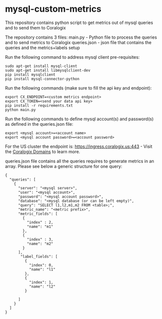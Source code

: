 # mysql-custom-metrics
This repository contains python script to get metrics out of mysql queries and to send them to Coralogix

The repository contains 3 files:
main.py - Python file to process the queries and to send metrics to Coralogix
queries.json - json file that contains the queries and the metrics+labels setup

Run the following command to address mysql client pre-requisites:
```
sudo apt-get install mysql-client
sudo apt-get install libmysqlclient-dev
pip install mysqlclient
pip install mysql-connector-python
```

Run the following commands (make sure to fill the api key and endpoint):

```
export CX_ENDPOINT=<custom metrics endpoint>
export CX_TOKEN=<send your data api key>
pip install -r requirements.txt
python main.py
```

Run the following commands to define mysql account(s) and password(s) as defined in the queries.json file:
```
export <mysql account>=<account name>
export <mysql account password>=<account password>
```
For the US cluster the endpoint is: https://ingress.coralogix.us:443 - Visit the [Coralogix Domains](https://coralogix.com/docs/coralogix-domain/) to learn more.

queries.json file contains all the queries requires to generate metrics in an array.
Please see below a generic structure for one query:
```
{
  "queries": [
    {
      "server": "<mysql server>",
      "user": "<mysql account>",
      "password": "<mysql account password>",
      "database": "<mysql database (or can be left empty)",
      "query": "SELECT l1,l2,m1,m2 FROM <table>;",
      "metric_name": "<metric prefix>",
      "metric_fields": [
        {
          "index" : 2,
          "name": "m1"
        },
        {
          "index" : 3,
          "name": "m2"
        }
      ],
       "label_fields": [
         {
           "index": 0,
           "name": "l1"
         },
         {
           "index": 1,
           "name": "l2"
         }

      ]
    }
  ]
}
```